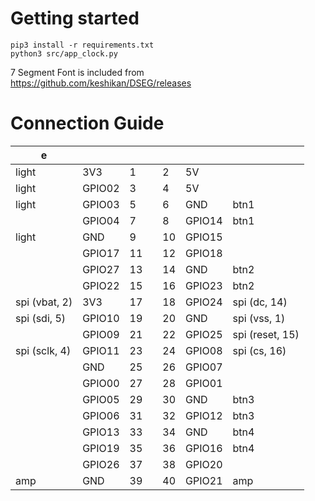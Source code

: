 
# Getting started
```
pip3 install -r requirements.txt
python3 src/app_clock.py
```

7 Segment Font is included from https://github.com/keshikan/DSEG/releases

# Connection Guide

e               |              |    |   |    |         |                 |
|---------------|--------------|----|---|----|---------|--------------   |
|  light        |    3V3       |  1 |   |  2 |     5V  |                 |
|  light        | GPIO02       |  3 |   |  4 |     5V  |                 |
|  light        | GPIO03       |  5 |   |  6 |    GND  |  btn1           |
|               | GPIO04       |  7 |   |  8 | GPIO14  |  btn1           |
|  light        |    GND       |  9 |   | 10 | GPIO15  |                 |
|               | GPIO17       | 11 |   | 12 | GPIO18  |                 |
|               | GPIO27       | 13 |   | 14 |    GND  |  btn2           |
|               | GPIO22       | 15 |   | 16 | GPIO23  |  btn2           |
| spi (vbat, 2) |    3V3       | 17 |   | 18 | GPIO24  | spi (dc, 14)    |
| spi (sdi, 5)  | GPIO10       | 19 |   | 20 |    GND  | spi (vss, 1)    |
|               | GPIO09       | 21 |   | 22 | GPIO25  | spi (reset, 15) |
| spi (sclk, 4) | GPIO11       | 23 |   | 24 | GPIO08  | spi (cs, 16)    |
|               |    GND       | 25 |   | 26 | GPIO07  |                 |
|               | GPIO00       | 27 |   | 28 | GPIO01  |                 |
|               | GPIO05       | 29 |   | 30 |    GND  |  btn3           |
|               | GPIO06       | 31 |   | 32 | GPIO12  |  btn3           |
|               | GPIO13       | 33 |   | 34 |    GND  |  btn4           |
|               | GPIO19       | 35 |   | 36 | GPIO16  |  btn4           |
|               | GPIO26       | 37 |   | 38 | GPIO20  |                 |
|  amp          |    GND       | 39 |   | 40 | GPIO21  |  amp            |